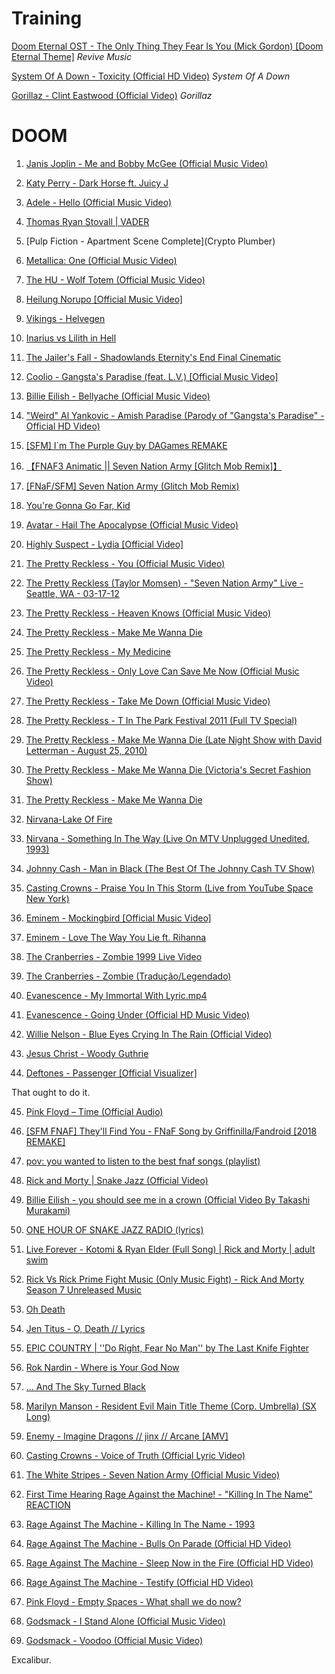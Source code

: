 
# Training

[Doom Eternal OST - The Only Thing They Fear Is You (Mick Gordon) [Doom Eternal Theme]](https://www.youtube.com/watch?v=kpnW68Q8ltc)
_Revive Music_

[System Of A Down - Toxicity (Official HD Video)](https://www.youtube.com/watch?v=iywaBOMvYLI)
_System Of A Down_

[Gorillaz - Clint Eastwood (Official Video)](https://www.youtube.com/watch?v=1V_xRb0x9aw)
_Gorillaz_


# DOOM

1.  [Janis Joplin - Me and Bobby McGee (Official Music Video)](https://www.youtube.com/watch?v=5Cg-j0X09Ag)

2.  [Katy Perry - Dark Horse ft. Juicy J](https://www.youtube.com/watch?v=0KSOMA3QBU0)

3.  [Adele - Hello (Official Music Video)](https://www.youtube.com/watch?v=YQHsXMglC9A)

4.  [Thomas Ryan Stovall | VADER](https://www.youtube.com/watch?v=63EAJJakvEU)

5.  [Pulp Fiction - Apartment Scene Complete](Crypto Plumber)

6.  [Metallica: One (Official Music Video)](https://www.youtube.com/watch?v=WM8bTdBs-cw)

7.  [The HU - Wolf Totem (Official Music Video)](https://www.youtube.com/watch?v=jM8dCGIm6yc)

8.  [Heilung Norupo [Official Music Video]](https://www.youtube.com/watch?v=64CACoHNBEI)

9.  [Vikings - Helvegen](https://www.youtube.com/watch?v=_UY3EKzvjeE)

10. [Inarius vs Lilith in Hell](https://www.youtube.com/watch?v=2gBC3sjlSGQ)

11. [The Jailer's Fall - Shadowlands Eternity's End Final Cinematic](https://www.youtube.com/watch?v=vdmOGTSWdj0)

12. [Coolio - Gangsta's Paradise (feat. L.V.) [Official Music Video]](https://www.youtube.com/watch?v=fPO76Jlnz6c)

13. [Billie Eilish - Bellyache (Official Music Video)](https://www.youtube.com/watch?v=gBRi6aZJGj4)

14. ["Weird" Al Yankovic - Amish Paradise (Parody of "Gangsta's Paradise" - Official HD Video)](https://www.youtube.com/watch?v=lOfZLb33uCg)

15. [[SFM] I`m The Purple Guy by DAGames REMAKE](https://www.youtube.com/watch?v=e8mcyw32aHI)

16. [【FNAF3 Animatic || Seven Nation Army [Glitch Mob Remix]】](https://www.youtube.com/watch?v=JmDp3xC5aVQ)

17. [[FNaF/SFM] Seven Nation Army (Glitch Mob Remix)](https://www.youtube.com/watch?v=cAdEpQEBFHo)

18. [You're Gonna Go Far, Kid](https://www.youtube.com/watch?v=weqK155M_4o)

19. [Avatar - Hail The Apocalypse (Official Music Video)](https://www.youtube.com/watch?v=zKe8jze56Vg)

20. [Highly Suspect - Lydia [Official Video]](https://www.youtube.com/watch?v=ev-bR9ii7Gs)

21. [The Pretty Reckless - You (Official Music Video)](https://www.youtube.com/watch?v=eUMwFaXTM3s)

22. [The Pretty Reckless (Taylor Momsen) - "Seven Nation Army" Live - Seattle, WA - 03-17-12](https://www.youtube.com/watch?v=E7ctBTBDQjs)

23. [The Pretty Reckless - Heaven Knows (Official Music Video)](https://www.youtube.com/watch?v=rHBxJCq99jA)

24. [The Pretty Reckless - Make Me Wanna Die](https://www.youtube.com/watch?v=txBfhpm1jI0)

25. [The Pretty Reckless - My Medicine](https://www.youtube.com/watch?v=cJMSDlWlfMM)

26. [The Pretty Reckless - Only Love Can Save Me Now (Official Music Video)](https://www.youtube.com/watch?v=hRAdR9ryTbk)

27. [The Pretty Reckless - Take Me Down (Official Music Video)](https://www.youtube.com/watch?v=BQpZv2r8fb4)

28. [The Pretty Reckless - T In The Park Festival 2011 (Full TV Special)](https://www.youtube.com/watch?v=gbqdghqH9K4)

29. [The Pretty Reckless - Make Me Wanna Die (Late Night Show with David Letterman - August 25, 2010)](https://www.youtube.com/watch?v=V4-B9TM0l-g)

30. [The Pretty Reckless - Make Me Wanna Die (Victoria's Secret Fashion Show)](https://www.youtube.com/watch?v=94JMBmS0d6o)

31. [The Pretty Reckless - Make Me Wanna Die](https://www.youtube.com/watch?v=dYeGw-bo430)

32. [Nirvana-Lake Of Fire](https://www.youtube.com/watch?v=b_741PwcOhE)

33. [Nirvana - Something In The Way (Live On MTV Unplugged Unedited, 1993)](https://www.youtube.com/watch?v=1YhR5UfaAzM)

34. [Johnny Cash - Man in Black (The Best Of The Johnny Cash TV Show)](https://www.youtube.com/watch?v=oDd32K-mOVw)

35. [Casting Crowns - Praise You In This Storm (Live from YouTube Space New York)](https://www.youtube.com/watch?v=MgpaULjZOl8)

36. [Eminem - Mockingbird [Official Music Video]](https://www.youtube.com/watch?v=S9bCLPwzSC0)

37. [Eminem - Love The Way You Lie ft. Rihanna](https://www.youtube.com/watch?v=uelHwf8o7_U)

38. [The Cranberries - Zombie 1999 Live Video](https://www.youtube.com/watch?v=8MuhFxaT7zo)

39. [The Cranberries - Zombie (Tradução/Legendado)](https://www.youtube.com/watch?v=8kQzrJHEehE)

40. [Evanescence - My Immortal With Lyric.mp4](https://www.youtube.com/watch?v=_GnCi80hn_Q)

41. [Evanescence - Going Under (Official HD Music Video)](https://www.youtube.com/watch?v=CdhqVtpR2ts)

42. [Willie Nelson - Blue Eyes Crying In The Rain (Official Video)](https://www.youtube.com/watch?v=JA644rSZX1A)

43. [Jesus Christ - Woody Guthrie](https://www.youtube.com/watch?v=EDS00Pnhkqk)

44. [Deftones - Passenger [Official Visualizer]](https://www.youtube.com/watch?v=IjainiB8mk4)

That ought to do it.

45. [Pink Floyd – Time (Official Audio)](https://www.youtube.com/watch?v=Qr0-7Ds79zo)

46. [[SFM FNAF] They'll Find You - FNaF Song by Griffinilla/Fandroid [2018 REMAKE]](https://www.youtube.com/watch?v=Dy4aMyXIzTU)

47. [pov: you wanted to listen to the best fnaf songs (playlist)](https://www.youtube.com/watch?v=24k0c3rbUng)

48. [Rick and Morty | Snake Jazz (Official Video)](https://www.youtube.com/watch?v=ahgcD1xjRiQ)

49. [Billie Eilish - you should see me in a crown (Official Video By Takashi Murakami)](https://www.youtube.com/watch?v=coLerbRvgsQ)

50. [ONE HOUR OF SNAKE JAZZ RADIO (lyrics)](https://www.youtube.com/watch?v=v26_pOpZDw0&t=5s)

51. [Live Forever - Kotomi & Ryan Elder (Full Song) | Rick and Morty | adult swim](https://www.youtube.com/watch?v=v26_pOpZDw0)

52. [Rick Vs Rick Prime Fight Music (Only Music Fight) - Rick And Morty Season 7 Unreleased Music](https://www.youtube.com/watch?v=v26_pOpZDw0)

53. [Oh Death](https://www.youtube.com/watch?v=v26_pOpZDw0)

54. [Jen Titus - O, Death // Lyrics](https://www.youtube.com/watch?v=v26_pOpZDw0)

55. [EPIC COUNTRY | ''Do Right, Fear No Man'' by The Last Knife Fighter](https://www.youtube.com/watch?v=v26_pOpZDw0)

56. [Rok Nardin - Where is Your God Now](https://www.youtube.com/watch?v=v26_pOpZDw0)

57. [... And The Sky Turned Black](https://www.youtube.com/watch?v=v26_pOpZDw0)

58. [Marilyn Manson - Resident Evil Main Title Theme (Corp. Umbrella) (SX Long)](https://www.youtube.com/watch?v=v26_pOpZDw0)

59. [Enemy - Imagine Dragons // jinx // Arcane [AMV]](https://www.youtube.com/watch?v=-Wde3mYaa_I)

666.  [Casting Crowns - Voice of Truth (Official Lyric Video)](https://www.youtube.com/watch?v=9cKm_mYVPQE)

7.  [The White Stripes - Seven Nation Army (Official Music Video)](https://www.youtube.com/watch?v=0J2QdDbelmY)

8.  [First Time Hearing Rage Against the Machine! - "Killing In The Name" REACTION](https://www.youtube.com/watch?v=W-LZ32_75z0)

9.  [Rage Against The Machine - Killing In The Name - 1993](https://www.youtube.com/watch?v=8de2W3rtZsA)

10. [Rage Against The Machine - Bulls On Parade (Official HD Video)](https://www.youtube.com/watch?v=3L4YrGaR8E4)

11. [Rage Against The Machine - Sleep Now in the Fire (Official HD Video)](https://www.youtube.com/watch?v=kl4wkIPiTcY)

12. [Rage Against The Machine - Testify (Official HD Video)](https://www.youtube.com/watch?v=Q3dvbM6Pias)

13. [Pink Floyd - Empty Spaces - What shall we do now?](https://www.youtube.com/watch?v=CLpR0oBOKWQ)

14. [Godsmack - I Stand Alone (Official Music Video)](https://www.youtube.com/watch?v=OYjZK_6i37M)

15. [Godsmack - Voodoo (Official Music Video)](https://www.youtube.com/watch?v=9SSUQxGjZZ4)

Excalibur.